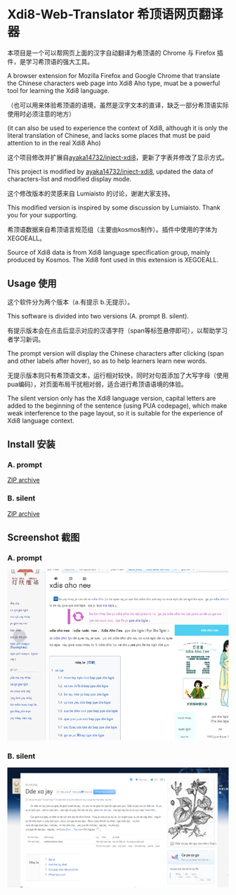 # Xdi8-Web-Translator 希顶语网页翻译器

本项目是一个可以帮网页上面的汉字自动翻译为希顶语的 Chrome 与 Firefox 插件，是学习希顶语的强大工具。

A browser extension for Mozilla Firefox and Google Chrome that translate the Chinese characters web page into Xdi8 Aho type, muat be a powerful tool for learning the Xdi8 language.

（也可以用来体验希顶语的语境，虽然是汉字文本的直译，缺乏一部分希顶语实际使用时必须注意的地方）

(it can also be used to experience the context of Xdi8, although it is only the literal translation of Chinese, and lacks some places that must be paid attention to in the real Xdi8 Aho)

这个项目修改并扩展自[ayaka14732/inject-xdi8](https://github.com/ayaka14732/inject-xdi8)，更新了字表并修改了显示方式。

This project is modified by [ayaka14732/inject-xdi8](https://github.com/ayaka14732/inject-xdi8), updated the data of characters-list and modified display mode.

这个修改版本的灵感来自 Lumiaisto 的讨论，谢谢大家支持。

This modified version is inspired by some discussion by Lumiaisto. Thank you for your supporting.

希顶语数据来自希顶语言规范组（主要由kosmos制作）。插件中使用的字体为XEGOEALL。

Source of Xdi8 data is from Xdi8 language specification group, mainly produced by Kosmos. The Xdi8 font used in this extension is XEGOEALL.

## Usage 使用

这个软件分为两个版本（a.有提示 b.无提示）。

This software is divided into two versions (A. prompt B. silent).

有提示版本会在点击后显示对应的汉语字符（span等标签悬停即可），以帮助学习者学习新词。 

The prompt version will display the Chinese characters after clicking (span and other labels after hover), so as to help learners learn new words. 

无提示版本则只有希顶语文本，运行相对较快，同时对句首添加了大写字母（使用pua编码），对页面布局干扰相对弱，适合进行希顶语语境的体验。

The silent version only has the Xdi8 language version, capital letters are added to the beginning of the sentence (using PUA codepage), which make weak interference to the page layout, so it is suitable for the experience of Xdi8 language context.

## Install 安装

### A. prompt
[ZIP archive](xs)
### B. silent
[ZIP archive](xs)

## Screenshot 截图

### A. prompt
![](./a.png)
### B. silent
![](./b.png)

